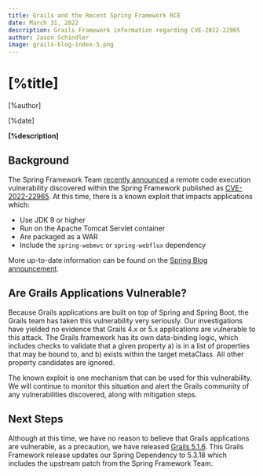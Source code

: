 ```yaml
---
title: Grails and the Recent Spring Framework RCE
date: March 31, 2022
description: Grails Framework information regarding CVE-2022-22965
author: Jason Schindler
image: grails-blog-index-5.png
---
```


# [%title]

[%author]

[%date]

**[%description]**

## Background

The Spring Framework Team [recently announced](https://spring.io/blog/2022/03/31/spring-framework-rce-early-announcement) a remote code execution vulnerability discovered within the Spring Framework published as [CVE-2022-22965](https://tanzu.vmware.com/security/cve-2022-22965).  At this time, there is a known exploit that impacts applications which:

+ Use JDK 9 or higher
+ Run on the Apache Tomcat Servlet container
+ Are packaged as a WAR
+ Include the `spring-webmvc` or `spring-webflux` dependency

More up-to-date information can be found on the [Spring Blog announcement](https://spring.io/blog/2022/03/31/spring-framework-rce-early-announcement).

## Are Grails Applications Vulnerable?

Because Grails applications are built on top of Spring and Spring Boot, the Grails team has taken this vulnerability very seriously. Our investigations have yielded no evidence that Grails 4.x or 5.x applications are vulnerable to this attack. The Grails framework has its own data-binding logic, which includes checks to validate that a given property a) is in a list of properties that may be bound to, and b) exists within the target metaClass. All other property candidates are ignored.

The known exploit is one mechanism that can be used for this vulnerability. We will continue to monitor this situation and alert the Grails community of any vulnerabilities discovered, along with mitigation steps.

## Next Steps

Although at this time, we have no reason to believe that Grails applications are vulnerable, as a precaution, we have released [Grails 5.1.6](https://github.com/grails/grails-core/releases/tag/v5.1.6).  This Grails Framework release updates our Spring Dependency to 5.3.18 which includes the upstream patch from the Spring Framework Team.
